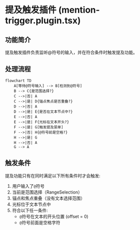 # 提及触发插件 (mention-trigger.plugin.tsx)

## 功能简介

提及触发插件负责监听@符号的输入，并在符合条件时触发提及功能。

## 处理流程

```mermaid
flowchart TD
    A[等待@符号输入] --> B[检测到@符号]
    B --> C{是范围选择?}
    C -->|否| A
    C -->|是| D{锚点焦点是否重叠?}
    D -->|否| A
    D -->|是| E{是否在文本节点中?}
    E -->|否| A
    E -->|是| F{光标在文本开头?}
    F -->|是| G[触发提及菜单]
    F -->|否| H{@符号前是空格?}
    H -->|是| G
    H -->|否| A
    G --> A
```

## 触发条件

提及功能只有在同时满足以下所有条件时才会触发:

1. 用户输入了`@`符号
2. 当前是范围选择（RangeSelection）
3. 锚点和焦点重叠（没有文本选择范围）
4. 光标位于文本节点中
5. 符合以下任一条件:
   - `@`符号在文本的开头位置 (offset = 0)
   - `@`符号前面是空格字符 